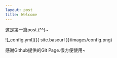 ```yaml
---
layout: post
title: Welcome
---
```


这是第一篇post.(^^)~

![_config.yml]({{ site.baseurl }}/images/config.png)

感谢Github提供的Git Page.很方便使用~